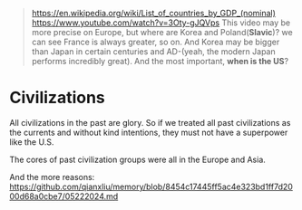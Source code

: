 > https://en.wikipedia.org/wiki/List_of_countries_by_GDP_(nominal)
> https://www.youtube.com/watch?v=3Oty-gJQVps
> This video may be more precise on Europe, but where are Korea and Poland(**Slavic**)? we can see France is always greater, so on. And Korea may be bigger than Japan in certain centuries and AD-(yeah, the modern Japan performs incredibly great). And the most important, **when is the US**?


# Civilizations

All civilizations in the past are glory. So if we treated all past civilizations as the currents and without kind intentions, they must not have a superpower like the U.S.

The cores of past civilization groups were all in the Europe and Asia.


And the more reasons:
https://github.com/qianxliu/memory/blob/8454c17445ff5ac4e323bd1ff7d2000d68a0cbe7/05222024.md